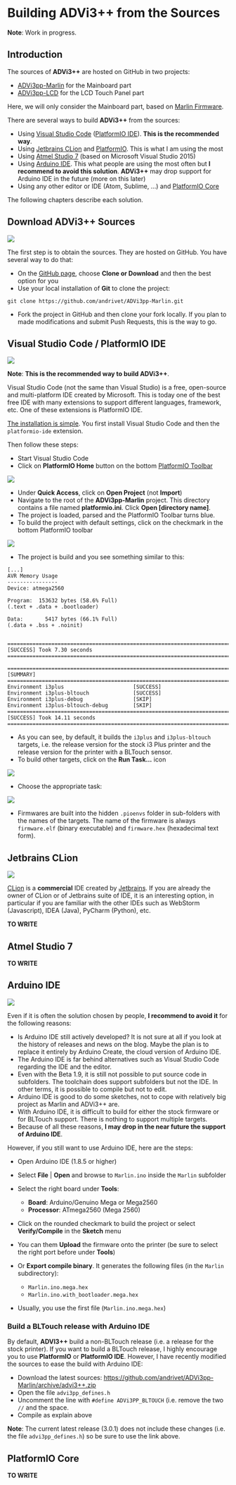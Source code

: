# Building ADVi3++ from the Sources

**Note**: Work in progress.

## Introduction

The sources of **ADVi3++** are hosted on GitHub in two projects:

* [ADVi3pp-Marlin](https://github.com/andrivet/ADVi3pp-Marlin) for the Mainboard part
* [ADVi3pp-LCD](https://github.com/andrivet/ADVi3pp-LCD) for the LCD Touch Panel part

Here, we will only consider the Mainboard part, based on [Marlin Firmware](http://marlinfw.org).

There are several ways to build **ADVi3++** from the sources:

* Using [Visual Studio Code](https://code.visualstudio.com) ([PlatformIO IDE](https://platformio.org/platformio-ide)). **This is the recommended way**.
* Using [Jetbrains CLion](https://www.jetbrains.com/clion/) and [PlatformIO](http://docs.platformio.org/en/latest/ide/clion.html). This is what I am using the most
* Using [Atmel Studio 7](https://www.microchip.com/mplab/avr-support/atmel-studio-7) (based on Microsoft Visual Studio 2015)
* Using [Arduino IDE](https://www.arduino.cc/en/Main/Software). This what people are using the most often but **I recommend to avoid this solution**. **ADVi3++** may drop support for Arduino IDE in the future (more on this later)
* Using any other editor or IDE (Atom, Sublime, ...) and [PlatformIO Core](https://platformio.org)

The following chapters describe each solution.

## Download ADVi3++ Sources

![](https://cdn4.iconfinder.com/data/icons/iconsimple-logotypes/512/github-256.png)

The first step is to obtain the sources. They are hosted on GitHub. You have several way to do that:

* On the [GitHub page](https://github.com/andrivet/ADVi3pp-Marlin), choose **Clone or Download** and then the best option for you
* Use your local installation of **Git** to clone the project:

```
git clone https://github.com/andrivet/ADVi3pp-Marlin.git
```

* Fork the project in GitHub and then clone your fork locally. If you plan to made modifications and submit Push Requests, this is the way to go.

## Visual Studio Code / PlatformIO IDE

![](https://code.visualstudio.com/assets/home/home-screenshot-mac-lg-2x.png)

**Note**: **This is the recommended way to build ADVi3++**.

Visual Studio Code (not the same than Visual Studio) is a free, open-source and multi-platform IDE created by Microsoft. This is today one of the best free IDE with many extensions to support different languages, framework, etc. One of these extensions is PlatformIO IDE.

[The installation is simple](https://platformio.org/get-started/ide?install=vscode). You first install Visual Studio Code and then the `platformio-ide` extension.

Then follow these steps:

* Start Visual Studio Code
* Click on **PlatformIO Home** button on the bottom [PlatformIO Toolbar](http://docs.platformio.org/en/latest/ide/vscode.html#ide-vscode-toolbar)

![](http://docs.platformio.org/en/latest/_images/platformio-ide-vscode-welcome.png)

* Under **Quick Access**, click on **Open Project** (not **Import**)
* Navigate to the root of the **ADVi3pp-Marlin** project. This directory contains a file named **platformio.ini**. Click **Open [directory name]**.
* The project is loaded, parsed and the PlatformIO Toolbar turns blue.
* To build the project with default settings, click on the checkmark in the bottom PlatformIO toolbar

![](assets/platformio-build.png)

* The project is build and you see something similar to this:

```
[...]
AVR Memory Usage
----------------
Device: atmega2560

Program:  153632 bytes (58.6% Full)
(.text + .data + .bootloader)

Data:       5417 bytes (66.1% Full)
(.data + .bss + .noinit)


========================================================================= [SUCCESS] Took 7.30 seconds =========================================================================

================================================================================== [SUMMARY] ==================================================================================
Environment i3plus                      [SUCCESS]
Environment i3plus-bltouch              [SUCCESS]
Environment i3plus-debug                [SKIP]
Environment i3plus-bltouch-debug        [SKIP]
========================================================================= [SUCCESS] Took 14.11 seconds =========================================================================
```

* As you can see, by default, it builds the `i3plus` and `i3plus-bltouch` targets, i.e. the release version for the stock i3 Plus printer and the release version for the printer with a BLTouch sensor.
* To build other targets, click on the **Run Task...** icon

![](assets/platformio-task.png)

* Choose the appropriate task:

![](assets/platformio-tasks.png)

* Firmwares are built into the hidden `.pioenvs` folder in sub-folders with the names of the targets. The name of the firmware is always `firmware.elf` (binary executable) and `firmware.hex` (hexadecimal text form).

## Jetbrains CLion

![](assets/CLion.png)

[CLion](https://www.jetbrains.com/clion/) is a **commercial** IDE created by [Jetbrains](https://www.jetbrains.com). If you are already the owner of CLion or of Jetbrains suite of IDE, it is an interesting option, in particular if you are familiar with the other IDEs such as WebStorm (Javascript), IDEA (Java), PyCharm (Python), etc.

**TO WRITE**

## Atmel Studio 7

**TO WRITE**

## Arduino IDE

![](assets/ArduinoIDE2.png)

Even if it is often the solution chosen by people, **I recommend to avoid it** for the following reasons:

* Is Arduino IDE still actively developed? It is not sure at all if you look at the history of releases and news on the blog. Maybe the plan is to replace it entirely by Arduino Create, the cloud version of Arduino IDE.
* The Arduino IDE is far behind alternatives such as Visual Studio Code regarding the IDE and the editor. 
* Even with the Beta 1.9, it is still not possible to put source code in subfolders. The toolchain does support subfolders but not the IDE. In other terms, it is possible to compile but not to edit.
* Arduino IDE is good to do some sketches, not to cope with relatively big project as Marlin and ADVi3++ are.
* With Arduino IDE, it is difficult to build for either the stock firmware or for BLTouch support. There is nothing to support multiple targets.
* Because of all these reasons, **I may drop in the near future the support of Arduino IDE**.

However, if you still want to use Arduino IDE, here are the steps:

* Open Arduino IDE (1.8.5 or higher)
* Select **File** | **Open** and browse to `Marlin.ino` inside the `Marlin` subfolder
* Select the right board under **Tools**:
  - **Board**: Arduino/Genuino Mega or Mega2560
  - **Processor**: ATmega2560 (Mega 2560)
* Click on the rounded checkmark to build the project or select **Verify/Compile** in the **Sketch** menu
* You can them **Upload** the firmware onto the printer (be sure to select the right port before under **Tools**)
* Or **Export compile binary**. It generates the following files (in the `Marlin` subdirectory):
    - `Marlin.ino.mega.hex`
    - `Marlin.ino.with_bootloader.mega.hex`

* Usually, you use the first file (`Marlin.ino.mega.hex`)

### Build a BLTouch release with Arduino IDE

By default, **ADVI3++** build a non-BLTouch release (i.e. a release for the stock printer). If you want to build a BLTouch release, I highly encourage you to use **PlatformIO** or **PlatformIO IDE**. However, I have recently modified the sources to ease the build with Arduino IDE:

* Download the latest sources: https://github.com/andrivet/ADVi3pp-Marlin/archive/advi3++.zip
* Open the file `advi3pp_defines.h`
* Uncomment the line with `#define ADVi3PP_BLTOUCH` (i.e. remove the two `//` and the space.
* Compile as explain above

**Note**: The current latest release (3.0.1) does not include these changes (i.e. the file `advi3pp_defines.h`) so be sure to use the link above.

## PlatformIO Core

**TO WRITE**



